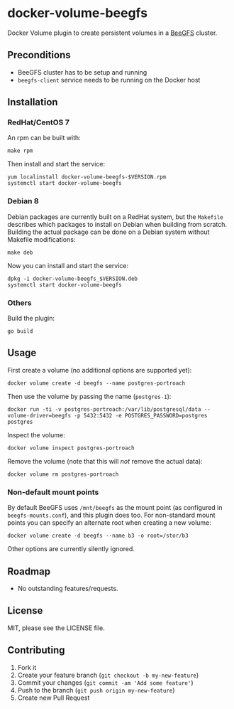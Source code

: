 # docker-volume-beegfs

Docker Volume plugin to create persistent volumes in a [BeeGFS](http://www.beegfs.com/content/) cluster.

## Preconditions

- BeeGFS cluster has to be setup and running
- `beegfs-client` service needs to be running on the Docker host

## Installation

### RedHat/CentOS 7

An rpm can be built with:

    make rpm

Then install and start the service:

    yum localinstall docker-volume-beegfs-$VERSION.rpm
    systemctl start docker-volume-beegfs

### Debian 8

Debian packages are currently built on a RedHat system, but the `Makefile`
describes which packages to install on Debian when building from scratch.
Building the actual package can be done on a Debian system without Makefile modifications:

    make deb

Now you can install and start the service:

    dpkg -i docker-volume-beegfs_$VERSION.deb
    systemctl start docker-volume-beegfs

### Others

Build the plugin:

    go build

## Usage

First create a volume (no additional options are supported yet):

    docker volume create -d beegfs --name postgres-portroach

Then use the volume by passing the name (`postgres-1`):

    docker run -ti -v postgres-portroach:/var/lib/postgresql/data --volume-driver=beegfs -p 5432:5432 -e POSTGRES_PASSWORD=postgres postgres

Inspect the volume:

    docker volume inspect postgres-portroach

Remove the volume (note that this will _not_ remove the actual data):

    docker volume rm postgres-portroach

### Non-default mount points

By default BeeGFS uses `/mnt/beegfs` as the mount point (as configured in
`beegfs-mounts.conf`), and this plugin does too. For non-standard mount points
you can specify an alternate root when creating a new volume:

    docker volume create -d beegfs --name b3 -o root=/stor/b3

Other options are currently silently ignored.

## Roadmap

- No outstanding features/requests.

## License

MIT, please see the LICENSE file.

## Contributing

1. Fork it
2. Create your feature branch (`git checkout -b my-new-feature`)
3. Commit your changes (`git commit -am 'Add some feature'`)
4. Push to the branch (`git push origin my-new-feature`)
5. Create new Pull Request
